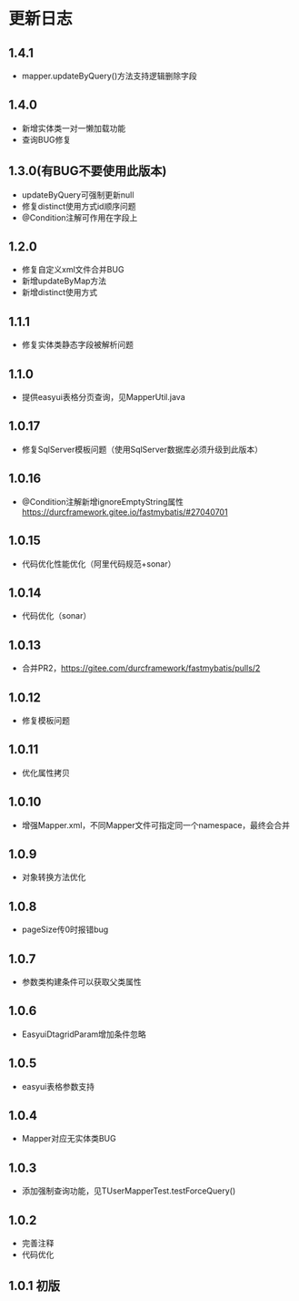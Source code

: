 # 更新日志

## 1.4.1

- mapper.updateByQuery()方法支持逻辑删除字段

## 1.4.0

- 新增实体类一对一懒加载功能
- 查询BUG修复

## 1.3.0(有BUG不要使用此版本)

- updateByQuery可强制更新null
- 修复distinct使用方式id顺序问题
- @Condition注解可作用在字段上

## 1.2.0

- 修复自定义xml文件合并BUG
- 新增updateByMap方法
- 新增distinct使用方式

## 1.1.1

- 修复实体类静态字段被解析问题

## 1.1.0

- 提供easyui表格分页查询，见MapperUtil.java

## 1.0.17

- 修复SqlServer模板问题（使用SqlServer数据库必须升级到此版本）


## 1.0.16

- @Condition注解新增ignoreEmptyString属性 https://durcframework.gitee.io/fastmybatis/#27040701

## 1.0.15

- 代码优化性能优化（阿里代码规范+sonar）

## 1.0.14

- 代码优化（sonar）

## 1.0.13

- 合并PR2，https://gitee.com/durcframework/fastmybatis/pulls/2

## 1.0.12

- 修复模板问题


## 1.0.11

- 优化属性拷贝

## 1.0.10

- 增强Mapper.xml，不同Mapper文件可指定同一个namespace，最终会合并

## 1.0.9

- 对象转换方法优化

## 1.0.8

- pageSize传0时报错bug

## 1.0.7

- 参数类构建条件可以获取父类属性

## 1.0.6

- EasyuiDtagridParam增加条件忽略

## 1.0.5

- easyui表格参数支持

## 1.0.4

- Mapper对应无实体类BUG

## 1.0.3

- 添加强制查询功能，见TUserMapperTest.testForceQuery()

## 1.0.2

- 完善注释
- 代码优化

## 1.0.1 初版
